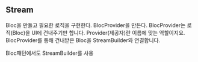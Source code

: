 ## Stream

Bloc을 만들고 필요한 로직을 구현한다.
BlocProvider을 만든다. BlocProvider는 로직(Bloc)을 UI에 건내주기만 합니다. Provider(제공자)란 이름에 맞는 역할이지요.
BlocProvider를 통해 건내받은 Bloc을 StreamBuilder와 연결합니다.

Bloc패턴에서도 StreamBuilder를 사용